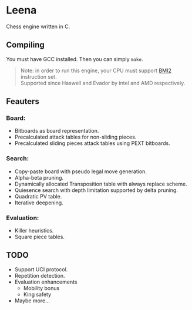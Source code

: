 # Leena

Chess engine written in C.

## Compiling

You must have GCC installed. Then you can simply ```make```.<br> 
> Note: in order to run this engine, your CPU must support [BMI2](https://en.wikipedia.org/wiki/X86_Bit_manipulation_instruction_set#BMI2_(Bit_Manipulation_Instruction_Set_2)) instruction set. <br>
Supported since Haswell and Evador by intel and AMD respectively.

## Feauters

### Board:
- Bitboards as board representation.
- Precalculated attack tables for non-sliding pieces.
- Precalculated sliding pieces attack tables using PEXT bitboards.

### Search:
- Copy-paste board with pseudo legal move generation.
- Alpha-beta pruning.
- Dynamically allocated Transposition table with always replace scheme.
- Quiesence search with depth limitation supported by delta pruning.
- Quadratic PV table.
- Iterative deepening.

### Evaluation:
- Killer heuristics.
- Square piece tables.

<!-- ## Concepts explanation

### Bitboard
It's a 64-bit number used to represent pieces on board, where single bit represents a single piece. It's the most efficient way to represent a chess board. Modern processors have 64 bit registers and  bit operation are really cheap.<br>

For example we can represent all pawns on the board using two bitboards:
```
White pawns:
8   .  .  .  .  .  .  .  . 
7   .  .  .  .  .  .  .  . 
6   .  .  .  .  .  .  .  . 
5   .  .  .  .  .  .  .  . 
4   .  .  .  .  .  .  .  . 
3   .  .  .  .  .  .  .  . 
2   X  X  X  X  X  X  X  X 
1   .  .  .  .  .  .  .  . 
    A  B  C  D  E  F  G  H
```
```
Black pawns:
8   .  .  .  .  .  .  .  . 
7   X  X  X  X  X  X  X  X 
6   .  .  .  .  .  .  .  . 
5   .  .  .  .  .  .  .  . 
4   .  .  .  .  .  .  .  . 
3   .  .  .  .  .  .  .  . 
2   .  .  .  .  .  .  .  . 
1   .  .  .  .  .  .  .  . 
    A  B  C  D  E  F  G  H
```
```
Black pawns | White pawns:
8   .  .  .  .  .  .  .  . 
7   X  X  X  X  X  X  X  X 
6   .  .  .  .  .  .  .  . 
5   .  .  .  .  .  .  .  . 
4   .  .  .  .  .  .  .  . 
3   .  .  .  .  .  .  .  . 
2   X  X  X  X  X  X  X  X 
1   .  .  .  .  .  .  .  . 
    A  B  C  D  E  F  G  H
``` -->

## TODO
- Support UCI protocol.
- Repetition detection.
- Evaluation enhancements
  - Mobility bonus
  - King safety
- Maybe more...